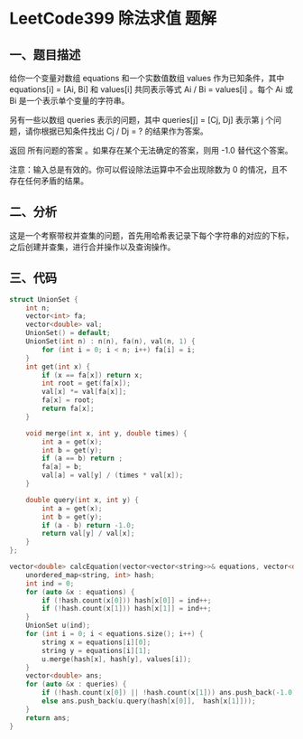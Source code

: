 # LeetCode399 除法求值 题解

## 一、题目描述

给你一个变量对数组 equations 和一个实数值数组 values 作为已知条件，其中 equations[i] = [Ai, Bi] 和 values[i] 共同表示等式 Ai / Bi = values[i] 。每个 Ai 或 Bi 是一个表示单个变量的字符串。

另有一些以数组 queries 表示的问题，其中 queries[j] = [Cj, Dj] 表示第 j 个问题，请你根据已知条件找出 Cj / Dj = ? 的结果作为答案。

返回 所有问题的答案 。如果存在某个无法确定的答案，则用 -1.0 替代这个答案。

 

注意：输入总是有效的。你可以假设除法运算中不会出现除数为 0 的情况，且不存在任何矛盾的结果。



## 二、分析

这是一个考察带权并查集的问题，首先用哈希表记录下每个字符串的对应的下标，之后创建并查集，进行合并操作以及查询操作。



## 三、代码

```c++
struct UnionSet {
    int n;
    vector<int> fa;
    vector<double> val;
    UnionSet() = default;
    UnionSet(int n) : n(n), fa(n), val(n, 1) {
        for (int i = 0; i < n; i++) fa[i] = i;
    }
    int get(int x) {
        if (x == fa[x]) return x;
        int root = get(fa[x]);
        val[x] *= val[fa[x]];
        fa[x] = root;
        return fa[x];
    }

    void merge(int x, int y, double times) {
        int a = get(x);
        int b = get(y);
        if (a == b) return ;
        fa[a] = b;
        val[a] = val[y] / (times * val[x]);
    } 

    double query(int x, int y) {
        int a = get(x);
        int b = get(y);
        if (a - b) return -1.0;
        return val[y] / val[x];
    }
};

vector<double> calcEquation(vector<vector<string>>& equations, vector<double>& values, vector<vector<string>>& queries) {
    unordered_map<string, int> hash;
    int ind = 0;
    for (auto &x : equations) {
        if (!hash.count(x[0])) hash[x[0]] = ind++;
        if (!hash.count(x[1])) hash[x[1]] = ind++;
    }
    UnionSet u(ind);
    for (int i = 0; i < equations.size(); i++) {
        string x = equations[i][0];
        string y = equations[i][1];
        u.merge(hash[x], hash[y], values[i]);
    }
    vector<double> ans;
    for (auto &x : queries) {
        if (!hash.count(x[0]) || !hash.count(x[1])) ans.push_back(-1.0);   
        else ans.push_back(u.query(hash[x[0]],  hash[x[1]]));
    }
    return ans;
}
```

